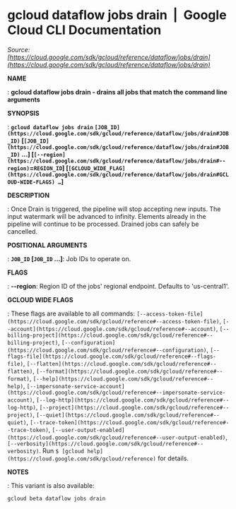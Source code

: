 # gcloud dataflow jobs drain  |  Google Cloud CLI Documentation

*Source: [https://cloud.google.com/sdk/gcloud/reference/dataflow/jobs/drain](https://cloud.google.com/sdk/gcloud/reference/dataflow/jobs/drain)*

**NAME**

: **gcloud dataflow jobs drain - drains all jobs that match the command line arguments**

**SYNOPSIS**

: **`gcloud dataflow jobs drain` `[JOB_ID](https://cloud.google.com/sdk/gcloud/reference/dataflow/jobs/drain#JOB_ID)` [`[JOB_ID](https://cloud.google.com/sdk/gcloud/reference/dataflow/jobs/drain#JOB_ID)` …] [`[--region](https://cloud.google.com/sdk/gcloud/reference/dataflow/jobs/drain#--region)`=`REGION_ID`] [`[GCLOUD_WIDE_FLAG](https://cloud.google.com/sdk/gcloud/reference/dataflow/jobs/drain#GCLOUD-WIDE-FLAGS) …`]**

**DESCRIPTION**

: Once Drain is triggered, the pipeline will stop accepting new inputs. The input
watermark will be advanced to infinity. Elements already in the pipeline will
continue to be processed. Drained jobs can safely be cancelled.

**POSITIONAL ARGUMENTS**

: **`JOB_ID` [`JOB_ID` …]**:
Job IDs to operate on.

**FLAGS**

: **--region**:
Region ID of the jobs' regional endpoint. Defaults to 'us-central1'.

**GCLOUD WIDE FLAGS**

: These flags are available to all commands: `[--access-token-file](https://cloud.google.com/sdk/gcloud/reference#--access-token-file)`,
`[--account](https://cloud.google.com/sdk/gcloud/reference#--account)`, `[--billing-project](https://cloud.google.com/sdk/gcloud/reference#--billing-project)`,
`[--configuration](https://cloud.google.com/sdk/gcloud/reference#--configuration)`,
`[--flags-file](https://cloud.google.com/sdk/gcloud/reference#--flags-file)`,
`[--flatten](https://cloud.google.com/sdk/gcloud/reference#--flatten)`, `[--format](https://cloud.google.com/sdk/gcloud/reference#--format)`, `[--help](https://cloud.google.com/sdk/gcloud/reference#--help)`, `[--impersonate-service-account](https://cloud.google.com/sdk/gcloud/reference#--impersonate-service-account)`,
`[--log-http](https://cloud.google.com/sdk/gcloud/reference#--log-http)`,
`[--project](https://cloud.google.com/sdk/gcloud/reference#--project)`, `[--quiet](https://cloud.google.com/sdk/gcloud/reference#--quiet)`, `[--trace-token](https://cloud.google.com/sdk/gcloud/reference#--trace-token)`, `[--user-output-enabled](https://cloud.google.com/sdk/gcloud/reference#--user-output-enabled)`,
`[--verbosity](https://cloud.google.com/sdk/gcloud/reference#--verbosity)`.
Run `$ [gcloud help](https://cloud.google.com/sdk/gcloud/reference)` for details.

**NOTES**

: This variant is also available:

```
gcloud beta dataflow jobs drain
```